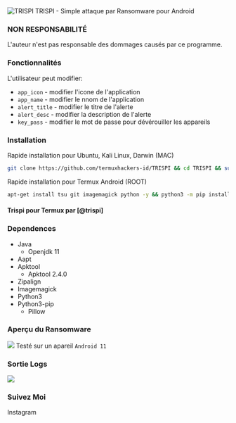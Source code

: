 <img title="TRISPI" src="https://user-images.githubusercontent.com/111994029/186548934-d42c60e2-985b-42bb-b9a4-a35ac587360b.png"> 
TRISPI - Simple attaque par Ransomware pour Android

### NON RESPONSABILITÉ
L'auteur n'est pas responsable des dommages causés par ce programme.

### Fonctionnalités
L'utilisateur peut modifier:
- ```app_icon``` - modifier l'icone de l'application
- ```app_name``` - modifier le nnom de l'application
- ```alert_title``` - modifier le titre de l'alerte
- ```alert_desc``` - modifier la description de l'alerte
- ```key_pass``` - modifier le mot de passe pour dévérouiller les appareils
### Installation
Rapide installation pour Ubuntu, Kali Linux, Darwin (MAC)
```bash
git clone https://github.com/termuxhackers-id/TRISPI && cd TRISPI && sudo bash install.sh
```

Rapide installation pour Termux Android (ROOT)
````bash
apt-get install tsu git imagemagick python -y && python3 -m pip install Pillow && git clone https://github.com/trispi/TRISPI && cd TRISPI && tsu && bash installtermux.sh && python3 teh trispi.py
````
#### Trispi pour Termux par [@trispi]


### Dependences
- Java
  - Openjdk 11
- Aapt
- Apktool
  - Apktool 2.4.0
- Zipalign
- Imagemagick
- Python3
- Python3-pip
  - Pillow



### Aperçu du Ransomware
<img src="https://user-images.githubusercontent.com/111994029/186548887-89f8843a-f213-4c23-8a89-39fb62f756b6.jpg"></img>
Testé sur un apareil ```Android 11```


### Sortie Logs
<img src="https://user-images.githubusercontent.com/111994029/186548936-7cf06699-7098-4234-81d5-3bb1cde2ce10.png"></img>

### Suivez Moi

Instagram []()<br>



